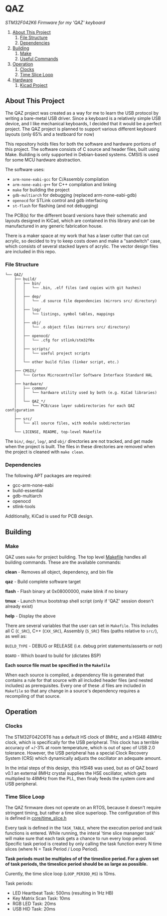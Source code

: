 # QAZ

*STM32F042K6 Firmware for my 'QAZ' keyboard*

1. [About This Project](#about-this-project)
    1. [File Structure](#file-structure)
    1. [Dependencies](#dependencies)
1. [Building](#building)
    1. [Make](#make)
    1. [Useful Commands](#useful-commands)
1. [Operation](#operation)
    1. [Clocks](#clocks)
    1. [Time Slice Loop](#time-slice-loop)
1. [Hardware](#hardware)
    1. [Kicad Project](#kicad-project)

## About This Project

The QAZ project was created as a way for me to learn the USB protocol by
writing a bare-metal USB driver. Since a keyboard is a relatively simple
USB device, and I like mechanical keyboards, I decided that it would be
a perfect project. The QAZ project is planned to support various different
keyboard layouts (only 65% and a testboard for now)

This repository holds files for both the software and hardware portions
of this project. The software consists of C source and header files, 
built using Make. Building is only supported in Debian-based systems.
CMSIS is used for some MCU hardware abstraction.

The software uses:
- `arm-none-eabi-gcc` for C/Assembly compilation
- `arm-none-eabi-g++` for C++ compilation and linking
- `make` for building the project
- `gdb-multiarch` for debugging (replaced arm-none-eabi-gdb)
- `openocd` for STLink control and gdb interfacing
- `st-flash` for flashing (and not debugging)

The PCB(s) for the different board versions have their schematic and
layouts designed in KiCad, which are contained in this library and can
be manufactured in any generic fabrication house.

There is a maker space at my work that has a laser cutter that can cut
acrylic, so decided to try to keep costs down and make a "sandwitch" case,
which consists of several stacked layers of acrylic. The vector design 
files are included in this repo.

### File Structure

```
└── QAZ/
    ├── build/
    │   ├── bin/
    │   │   └── .bin, .elf files (and copies with git hashes)
    │   │ 
    │   ├── dep/
    │   │   └── .d source file dependencies (mirrors src/ directory)
    │   │ 
    │   ├── log/
    │   │   └── listings, symbol tables, mappings
    │   │ 
    │   ├── obj/
    │   │   └── .o object files (mirrors src/ directory)
    │   │ 
    │   ├── openocd/
    │   │   └── .cfg for stlink/stm32f0x
    │   │
    │   ├── scripts/
    │   │   └── useful project scripts
    │   │
    │   └── other build files (linker script, etc.)
    │
    ├── CMSIS/
    │   └── Cortex Microcontroller Software Interface Standard HAL
    │
    ├── hardware/
    │   ├── common/
    │   │   └── hardware utility used by both (e.g. KiCad libraries) 
    │   │ 
    │   └── QAZ_*/
    │       └── PCB/case layer subdirectories for each QAZ configuration
    │
    ├── src/
    │   └── all source files, with module subdirectories
    │
    └── LICENSE, README, top-level Makefile
```

The `bin/`, `dep/`, `log/`, and `obj/` directories are not tracked, and get made when the
project is built. The files in these directories are removed when the project
is cleaned with `make clean`.

### Dependencies

The following APT packages are required:
- gcc-arm-none-eabi
- build-essential
- gdb-multiarch
- openocd
- stlink-tools

Additionally, KiCad is used for PCB design.

## Building

### Make

QAZ uses `make` for project building. The top level [Makefile](Makefile)
handles all building commands. These are the available commands:

**clean** - Removes all object, dependency, and bin file

**qaz** - Build complete software target

**flash** - Flash binary at 0x08000000, make blink if no binary

**tmux** - Launch tmux bootstrap shell script (only if 'QAZ' session doesn't already exist)

**help** - Display the above

There are several variables that the user can set in `Makefile`. This includes
all C (`C_SRC`), C++ (`CXX_SRC`), Assembly (`S_SRC`) files (paths relative to
`src/`), as well as:

`BUILD_TYPE` - DEBUG or RELEASE (i.e. debug print statements/asserts or not)

`BOARD` - Which board to build for (dictates BSP)

**Each source file must be specified in the `Makefile`**

When each source is compiled, a dependency file is generated that contains a
rule for that source with all included header files (and nested includes) as
prerequisites. Every one of these .d files are included in `Makefile` so
that any change in a source's dependency requires a recompiling of that source.

## Operation

### Clocks

The STM32F042C6T6 has a default HS clock of 8MHz, and a HSI48 48MHz clock,
which is specifically for the USB peripheral. This clock has a terrible
accuracy of +/-3% at room temperature, which is out of spec of USB 2.0
tolerance. However, the USB peripheral has a special Clock Recovery System
(CRS) which dynamically adjusts the oscillator an adequate amount.

In the intial steps of this design, this HSI48 was used, but as of QAZ board 
v0.1 an external 8MHz crystal supplies the HSE oscillator, which gets
multiplied to 48MHz from the PLL, then finaly feeds the system core and USB
peripheral.

### Time Slice Loop

The QAZ firmware does not operate on an RTOS, because it doesn't require
stringent timing, but rather a time slice superloop. The configuration of
this is defined in [core/time_slice.h](src/core/time_slice.h)

Every task is defined in the `TASK_TABLE`, where the execution period
and task functions is entered. While running, the interal 'time slice mananger
task' will make sure that each task gets a chance to run every loop period.
Specific task period is created by only calling the task function every N time
slices (where N = Task Period / Loop Period).

**Task periods must be multiples of of the timeslice period. For a given set
of task periods, the timeslice period should be as large as possible.**

Curently, the time slice loop (`LOOP_PERIOD_MS`) is 10ms.

Task periods:
- LED Heartbeat Task:   500ms (resulting in 1Hz HB)
- Key Matrix Scan Task:  10ms
- RGB LED Task:          20ms 
- USB HID Task:          20ms 

